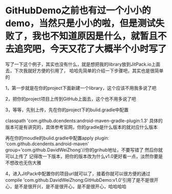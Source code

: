 # GitHubDemo之前也有过一个小小的demo，当然只是小小的啦，但是测试失败了，我也不知道原因是什么，就暂且不去追究吧，今天又花了大概半个小时写了
写了一下这个例子，其实也没有什么，就是想把我的library放到JitPack.io上面去，下次我就好方便的引用了，
哈哈先简单的介绍一下步骤吧，其实也是很简单的

1，第一步就是在你的project下面新建一个library，这个应该不用我多说了吧

2，把你的project项目上传到GitHub上面去，这个也不用多说了吧

3，等等，先别上传，先在你的project下的bulid.gradle中配置


classpath 'com.github.dcendents:android-maven-gradle-plugin:1.3'
具体的版本可是有讲究的，具体参考官网，你的gradle是什么版本的就对应什么版本

再在你的moudle的bulid.gradle中配置apply plugin: 'com.github.dcendents.android-maven'
group='com.github.DavidWeiZhong'//你的grihub地址，不要写错了
然后你就可以上传了
记得改一下版本，把你的版本改为什么v1.0更好看一点，淡然你要是不想改也无伤大雅

4，进入JitPack中配置你的项目url就可以了，接着你就可以很方便的通过
compile 'com.github.DavidWeiZhong:GitHubDemo:v1.0'引用了是不是很开心，是不是很开兴，是不是很开心，是不是很开心，哈哈哈哈
